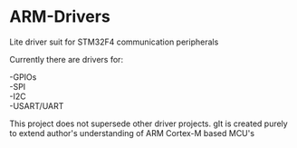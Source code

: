 # ARM-Drivers
Lite driver suit for STM32F4 communication peripherals

Currently there are drivers for:

-GPIOs  
-SPI  
-I2C  
-USART/UART  

This project does not supersede other driver projects. gIt is created purely to extend author's understanding of ARM Cortex-M based MCU's
